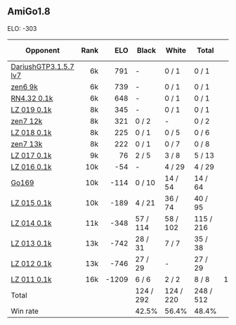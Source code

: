 ## AmiGo1.8 ##

ELO: -303

Opponent | Rank | ELO | Black | White | Total | Win rate
---------|-----:|----:|-------|-------|-------|-------:
[DariushGTP3.1.5.7 lv7](DariushGTP3.1.5.7%20lv7.md) | 6k | 791 | - | 0 / 1 | 0 / 1 | 0.0%
[zen6 9k](zen6%209k.md) | 6k | 739 | - | 0 / 1 | 0 / 1 | 0.0%
[RN4.32 0.1k](RN4.32%200.1k.md) | 6k | 648 | - | 0 / 1 | 0 / 1 | 0.0%
[LZ 019 0.1k](LZ%20019%200.1k.md) | 8k | 345 | - | 0 / 1 | 0 / 1 | 0.0%
[zen7 12k](zen7%2012k.md) | 8k | 321 | 0 / 2 | - | 0 / 2 | 0.0%
[LZ 018 0.1k](LZ%20018%200.1k.md) | 8k | 225 | 0 / 1 | 0 / 5 | 0 / 6 | 0.0%
[zen7 13k](zen7%2013k.md) | 8k | 222 | 0 / 1 | 0 / 7 | 0 / 8 | 0.0%
[LZ 017 0.1k](LZ%20017%200.1k.md) | 9k | 76 | 2 / 5 | 3 / 8 | 5 / 13 | 38.5%
[LZ 016 0.1k](LZ%20016%200.1k.md) | 10k | -54 | - | 4 / 29 | 4 / 29 | 13.8%
[Go169](Go169.md) | 10k | -114 | 0 / 10 | 14 / 54 | 14 / 64 | 21.9%
[LZ 015 0.1k](LZ%20015%200.1k.md) | 10k | -189 | 4 / 21 | 36 / 74 | 40 / 95 | 42.1%
[LZ 014 0.1k](LZ%20014%200.1k.md) | 11k | -348 | 57 / 114 | 58 / 102 | 115 / 216 | 53.2%
[LZ 013 0.1k](LZ%20013%200.1k.md) | 13k | -742 | 28 / 31 | 7 / 7 | 35 / 38 | 92.1%
[LZ 012 0.1k](LZ%20012%200.1k.md) | 13k | -746 | 27 / 29 | - | 27 / 29 | 93.1%
[LZ 011 0.1k](LZ%20011%200.1k.md) | 16k | -1209 | 6 / 6 | 2 / 2 | 8 / 8 | 100.0%
Total | | | 124 / 292 | 124 / 220 | 248 / 512 | 
Win rate| | | 42.5% | 56.4% | 48.4% | 
